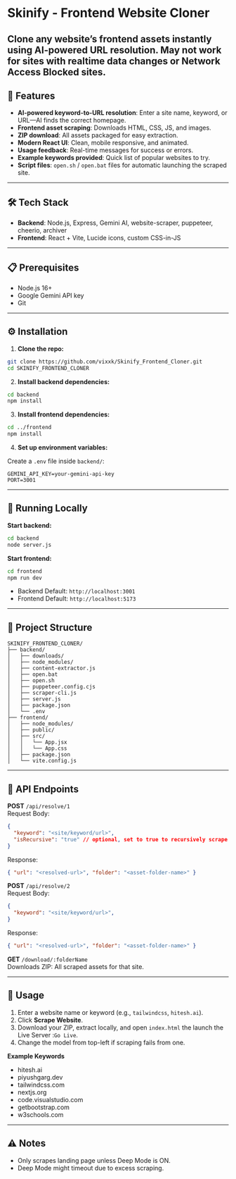 # Skinify - Frontend Website Cloner

Clone any website’s frontend assets instantly using AI-powered URL resolution.
May not work for sites with realtime data changes or Network Access Blocked sites.
---

## 🚀 Features

- **AI-powered keyword-to-URL resolution**: Enter a site name, keyword, or URL—AI finds the correct homepage.  
- **Frontend asset scraping**: Downloads HTML, CSS, JS, and images.  
- **ZIP download**: All assets packaged for easy extraction.  
- **Modern React UI**: Clean, mobile responsive, and animated.  
- **Usage feedback**: Real-time messages for success or errors.  
- **Example keywords provided**: Quick list of popular websites to try.  
- **Script files**: `open.sh` / `open.bat` files for automatic launching the scraped site.  

---

## 🛠️ Tech Stack

- **Backend**: Node.js, Express, Gemini AI, website-scraper, puppeteer, cheerio, archiver  
- **Frontend**: React + Vite, Lucide icons, custom CSS-in-JS  

---

## 📋 Prerequisites

- Node.js 16+  
- Google Gemini API key  
- Git  

---

## ⚙️ Installation

1. **Clone the repo:**
```bash
git clone https://github.com/vixxk/Skinify_Frontend_Cloner.git
cd SKINIFY_FRONTEND_CLONER
```

2. **Install backend dependencies:**
```bash
cd backend
npm install
```

3. **Install frontend dependencies:**
```bash
cd ../frontend
npm install
```

4. **Set up environment variables:**

Create a `.env` file inside `backend/`:

```env
GEMINI_API_KEY=your-gemini-api-key
PORT=3001
```

---

## 🚀 Running Locally

**Start backend:**
```bash
cd backend
node server.js 
```

**Start frontend:**
```bash
cd frontend
npm run dev
```

- Backend Default: `http://localhost:3001`  
- Frontend Default: `http://localhost:5173`

---

## 📁 Project Structure

```
SKINIFY_FRONTEND_CLONER/
├── backend/
│   ├── downloads/
│   ├── node_modules/
│   ├── content-extractor.js 
│   ├── open.bat 
│   ├── open.sh 
│   ├── puppeteer.config.cjs 
│   ├── scraper-cli.js
│   ├── server.js
│   ├── package.json
│   └── .env
├── frontend/
│   ├── node_modules/
│   ├── public/
│   ├── src/
│   │   └── App.jsx
│   │   └── App.css
│   ├── package.json
│   └── vite.config.js
```
---

## 🔧 API Endpoints

**POST** `/api/resolve/1`  
Request Body:
```json
{ 
  "keyword": "<site/keyword/url>",
  "isRecursive": "true" // optional, set to true to recursively scrape links
}
```
Response:
```json
{ "url": "<resolved-url>", "folder": "<asset-folder-name>" }
```
**POST** `/api/resolve/2`  
Request Body:
```json
{ 
  "keyword": "<site/keyword/url>",
}
```
Response:
```json
{ "url": "<resolved-url>", "folder": "<asset-folder-name>" }
```


**GET** `/download/:folderName`  
Downloads ZIP: All scraped assets for that site.

---

## 🎯 Usage

1. Enter a website name or keyword (e.g., `tailwindcss`, `hitesh.ai`).  
2. Click **Scrape Website**.  
3. Download your ZIP, extract locally, and open `index.html` the launch the Live Server :`Go Live`.
4. Change the model from top-left if scraping fails from one. 

**Example Keywords**
- hitesh.ai  
- piyushgarg.dev  
- tailwindcss.com  
- nextjs.org  
- code.visualstudio.com  
- getbootstrap.com  
- w3schools.com  

---

## ⚠️ Notes
- Only scrapes landing page unless Deep Mode is ON.
- Deep Mode might timeout due to excess scraping.